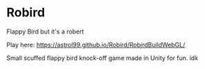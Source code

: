 # Robird
Flappy Bird but it's a robert

Play here: https://astrol99.github.io/Robird/RobirdBuildWebGL/

Small scuffed flappy bird knock-off game made in Unity for fun. idk 
